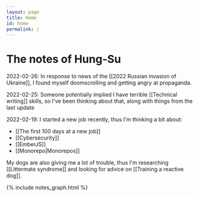 ```yaml
---
layout: page
title: Home
id: home
permalink: /
---
```


# The notes of Hung-Su

2022-02-26: In response to news of the [[2022 Russian invasion of Ukraine]], I found myself doomscrolling and getting angry at propaganda.

2022-02-25: Someone potentially implied I have terrible [[Technical writing]] skills, so I've been thinking about that, along with things from the last update

2022-02-19: I started a new job recently, thus I'm thinking a bit about:
- [[The first 100 days at a new job]]
- [[Cybersecurity]]
- [[EmberJS]]
- [[Monorepo|Monorepos]]

My dogs are also giving me a lot of trouble, thus I'm researching [[Littermate syndrome]] and looking for advice on [[Training a reactive dog]].

{% include notes_graph.html %}
